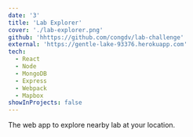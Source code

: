 ```yaml
---
date: '3'
title: 'Lab Explorer'
cover: './lab-explorer.png'
github: 'hhttps://github.com/congdv/lab-challenge'
external: 'https://gentle-lake-93376.herokuapp.com'
tech:
  - React
  - Node
  - MongoDB
  - Express
  - Webpack
  - Mapbox
showInProjects: false
---
```


The web app to explore nearby lab at your location.
